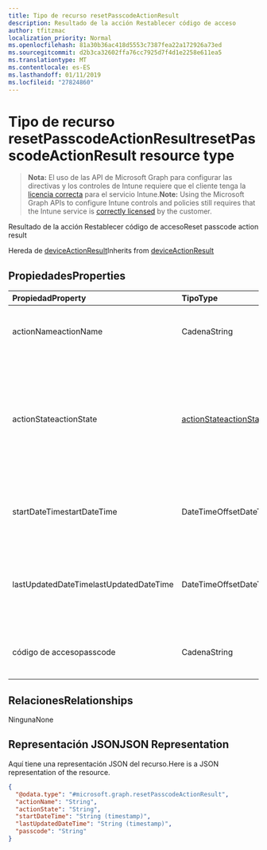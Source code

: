 ```yaml
---
title: Tipo de recurso resetPasscodeActionResult
description: Resultado de la acción Restablecer código de acceso
author: tfitzmac
localization_priority: Normal
ms.openlocfilehash: 81a30b36ac418d5553c7387fea22a172926a73ed
ms.sourcegitcommit: d2b3ca32602ffa76cc7925d7f4d1e2258e611ea5
ms.translationtype: MT
ms.contentlocale: es-ES
ms.lasthandoff: 01/11/2019
ms.locfileid: "27824860"
---
```

# <a name="resetpasscodeactionresult-resource-type"></a><span data-ttu-id="7d976-103">Tipo de recurso resetPasscodeActionResult</span><span class="sxs-lookup"><span data-stu-id="7d976-103">resetPasscodeActionResult resource type</span></span>

> <span data-ttu-id="7d976-104">**Nota:** El uso de las API de Microsoft Graph para configurar las directivas y los controles de Intune requiere que el cliente tenga la [licencia correcta](https://go.microsoft.com/fwlink/?linkid=839381) para el servicio Intune.</span><span class="sxs-lookup"><span data-stu-id="7d976-104">**Note:** Using the Microsoft Graph APIs to configure Intune controls and policies still requires that the Intune service is [correctly licensed](https://go.microsoft.com/fwlink/?linkid=839381) by the customer.</span></span>

<span data-ttu-id="7d976-105">Resultado de la acción Restablecer código de acceso</span><span class="sxs-lookup"><span data-stu-id="7d976-105">Reset passcode action result</span></span>

<span data-ttu-id="7d976-106">Hereda de [deviceActionResult](../resources/intune-devices-deviceactionresult.md)</span><span class="sxs-lookup"><span data-stu-id="7d976-106">Inherits from [deviceActionResult](../resources/intune-devices-deviceactionresult.md)</span></span>

## <a name="properties"></a><span data-ttu-id="7d976-107">Propiedades</span><span class="sxs-lookup"><span data-stu-id="7d976-107">Properties</span></span>
|<span data-ttu-id="7d976-108">Propiedad</span><span class="sxs-lookup"><span data-stu-id="7d976-108">Property</span></span>|<span data-ttu-id="7d976-109">Tipo</span><span class="sxs-lookup"><span data-stu-id="7d976-109">Type</span></span>|<span data-ttu-id="7d976-110">Descripción</span><span class="sxs-lookup"><span data-stu-id="7d976-110">Description</span></span>|
|:---|:---|:---|
|<span data-ttu-id="7d976-111">actionName</span><span class="sxs-lookup"><span data-stu-id="7d976-111">actionName</span></span>|<span data-ttu-id="7d976-112">Cadena</span><span class="sxs-lookup"><span data-stu-id="7d976-112">String</span></span>|<span data-ttu-id="7d976-113">Nombre de la acción. Heredado de [deviceActionResult](../resources/intune-devices-deviceactionresult.md)</span><span class="sxs-lookup"><span data-stu-id="7d976-113">Action name Inherited from [deviceActionResult](../resources/intune-devices-deviceactionresult.md)</span></span>|
|<span data-ttu-id="7d976-114">actionState</span><span class="sxs-lookup"><span data-stu-id="7d976-114">actionState</span></span>|[<span data-ttu-id="7d976-115">actionState</span><span class="sxs-lookup"><span data-stu-id="7d976-115">actionState</span></span>](../resources/intune-devices-actionstate.md)|<span data-ttu-id="7d976-116">Estado de la acción Inherited desde [deviceActionResult](../resources/intune-devices-deviceactionresult.md).</span><span class="sxs-lookup"><span data-stu-id="7d976-116">State of the action Inherited from [deviceActionResult](../resources/intune-devices-deviceactionresult.md).</span></span> <span data-ttu-id="7d976-117">Los valores posibles son: `none`, `pending`, `canceled`, `active`, `done`, `failed` y `notSupported`.</span><span class="sxs-lookup"><span data-stu-id="7d976-117">Possible values are: `none`, `pending`, `canceled`, `active`, `done`, `failed`, `notSupported`.</span></span>|
|<span data-ttu-id="7d976-118">startDateTime</span><span class="sxs-lookup"><span data-stu-id="7d976-118">startDateTime</span></span>|<span data-ttu-id="7d976-119">DateTimeOffset</span><span class="sxs-lookup"><span data-stu-id="7d976-119">DateTimeOffset</span></span>|<span data-ttu-id="7d976-120">Hora en la que se inició la acción. Heredado de [deviceActionResult](../resources/intune-devices-deviceactionresult.md)</span><span class="sxs-lookup"><span data-stu-id="7d976-120">Time the action was initiated Inherited from [deviceActionResult](../resources/intune-devices-deviceactionresult.md)</span></span>|
|<span data-ttu-id="7d976-121">lastUpdatedDateTime</span><span class="sxs-lookup"><span data-stu-id="7d976-121">lastUpdatedDateTime</span></span>|<span data-ttu-id="7d976-122">DateTimeOffset</span><span class="sxs-lookup"><span data-stu-id="7d976-122">DateTimeOffset</span></span>|<span data-ttu-id="7d976-123">Hora en la que se actualizó por última vez el estado de acción. Heredado de [deviceActionResult](../resources/intune-devices-deviceactionresult.md)</span><span class="sxs-lookup"><span data-stu-id="7d976-123">Time the action state was last updated Inherited from [deviceActionResult](../resources/intune-devices-deviceactionresult.md)</span></span>|
|<span data-ttu-id="7d976-124">código de acceso</span><span class="sxs-lookup"><span data-stu-id="7d976-124">passcode</span></span>|<span data-ttu-id="7d976-125">Cadena</span><span class="sxs-lookup"><span data-stu-id="7d976-125">String</span></span>|<span data-ttu-id="7d976-126">Código de acceso recién generado para el dispositivo</span><span class="sxs-lookup"><span data-stu-id="7d976-126">Newly generated passcode for the device</span></span> |

## <a name="relationships"></a><span data-ttu-id="7d976-127">Relaciones</span><span class="sxs-lookup"><span data-stu-id="7d976-127">Relationships</span></span>
<span data-ttu-id="7d976-128">Ninguna</span><span class="sxs-lookup"><span data-stu-id="7d976-128">None</span></span>
## <a name="json-representation"></a><span data-ttu-id="7d976-129">Representación JSON</span><span class="sxs-lookup"><span data-stu-id="7d976-129">JSON Representation</span></span>
<span data-ttu-id="7d976-130">Aquí tiene una representación JSON del recurso.</span><span class="sxs-lookup"><span data-stu-id="7d976-130">Here is a JSON representation of the resource.</span></span>
<!-- {
  "blockType": "resource",
  "@odata.type": "microsoft.graph.resetPasscodeActionResult"
}
-->
``` json
{
  "@odata.type": "#microsoft.graph.resetPasscodeActionResult",
  "actionName": "String",
  "actionState": "String",
  "startDateTime": "String (timestamp)",
  "lastUpdatedDateTime": "String (timestamp)",
  "passcode": "String"
}
```



